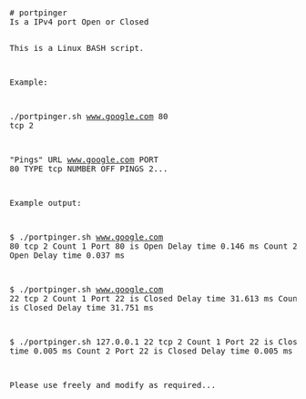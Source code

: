 <HTML>
  <BODY>
    <pre>
# portpinger
Is a IPv4 port Open or Closed

This is a Linux BASH script.

Example:

./portpinger.sh www.google.com 80 tcp 2

"Pings" URL www.google.com PORT 80 TYPE tcp NUMBER OFF PINGS 2...

Example output:

$ ./portpinger.sh www.google.com 80 tcp 2
Count 1 Port 80 is Open Delay time 0.146 ms
Count 2 Port 80 is Open Delay time 0.037 ms

$ ./portpinger.sh www.google.com 22 tcp 2
Count 1 Port 22 is Closed Delay time 31.613 ms
Count 2 Port 22 is Closed Delay time 31.751 ms

$ ./portpinger.sh 127.0.0.1 22 tcp 2
Count 1 Port 22 is Closed Delay time 0.005 ms
Count 2 Port 22 is Closed Delay time 0.005 ms


Please use freely and modify as required...

  </BODY>
</HTML>
